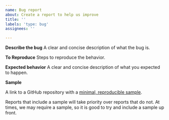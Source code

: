 ```yaml
---
name: Bug report
about: Create a report to help us improve
title: ''
labels: 'type: bug'
assignees: ''

---
```


<!--
Do NOT report Security Vulnerabilities here. Please contact one of the core committers directly on [Gitter](https://github.com/spring-projects/spring-security/security/policy]
-->

**Describe the bug**
A clear and concise description of what the bug is.

**To Reproduce**
Steps to reproduce the behavior.

**Expected behavior**
A clear and concise description of what you expected to happen.

**Sample**

A link to a GitHub repository with a [minimal, reproducible sample](https://stackoverflow.com/help/minimal-reproducible-example).

Reports that include a sample will take priority over reports that do not.
At times, we may require a sample, so it is good to try and include a sample up front.
